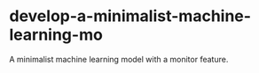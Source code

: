 # develop-a-minimalist-machine-learning-mo
A minimalist machine learning model with a monitor feature.
